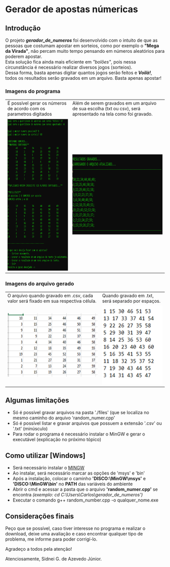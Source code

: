 # Gerador de apostas númericas

## Introdução
O projeto <i><b>gerador_de_numeros</b></i> foi desenvolvido com o intuito de que as pessoas que costumam apostar em sorteios, como por exemplo o <b>"Mega da Virada"</b>, não percam muito tempo pensando em números aleatórios para poderem apostar. 
<br/>Esta solução fica ainda mais eficiente em <i>"bolões"</i>, pois nessa circunstância é necessário realizar diversos jogos (sorteios).
<br/>Dessa forma, basta apenas digitar quantos jogos serão feitos e <i><b>Voilà!</b></i>, todos os resultados serão gravados em um arquivo. Basta apenas apostar!

### Imagens do programa
<table>
  <tr>
    <td>É possível gerar os números de acordo com os parametros digitados</td>
     <td>Além de serem gravados em um arquivo de sua escolha (txt ou csv), será apresentado na tela como foi gravado.</td>
  </tr>
  <tr>
    <td><img src="./img/opcao_salvar.png" width=300 height=480></td>
    <td><img src="./img/resultados_gravados.png" width=571 height=252></td>
  </tr>
 </table>
 
### Imagens do arquivo gerado
<table>
  <tr>
    <td>O arquivo quando gravado em .csv, cada valor será fixado em sua respectiva célula.</td>
     <td>Quando gravado em .txt, será separado por espaços.</td>
  </tr>
  <tr>
    <td><img src="./img/print_csv.png" width=450
	height=200 vertical-align="middle"></td>
    <td><img src="./img/print_txt.png" width=250 height=250></td>
  </tr>
 </table>

## Algumas limitações

* Só é possível gravar arquivos na pasta './files' (que se localiza no mesmo caminho do arquivo 'random_numer.cpp'
* Só é possível listar e gravar arquivos que possuem a extensão '.csv' ou '.txt' (minúsculo)
* Para rodar o programa é necessário instalar o MinGW e gerar o executável (explicação no próximo tópico)

## Como utilizar [Windows]

* Será necessário instalar o [MINGW](https://sourceforge.net/projects/mingw/)
* Ao instalar, será necessário marcar as opções de 'msys' e 'bin'
* Após a instalação, colocar o caminho <b>'DISCO:\MinGW\msys'</b> e <b>'DISCO:\MinGW\bin'</b> no <b>PATH</b> das variáveis do ambiente
* Abrir o cmd e acessar a pasta que o arquivo <b>'random_numer.cpp'</b> se encontra <i>(exemplo: cd C:\Users\Carlos\gerador_de_numeros')</i>
* Executar o comando g++ random_number.cpp -o qualquer_nome.exe

## Considerações finais

Peço que se possível, caso tiver interesse no programa e realizar o download, deixe uma avaliação e caso encontrar qualquer tipo de problema, me informe para poder corrigí-lo.

Agradeço a todos pela atenção!

Atenciosamente,
Sidnei G. de Azevedo Júnior.
